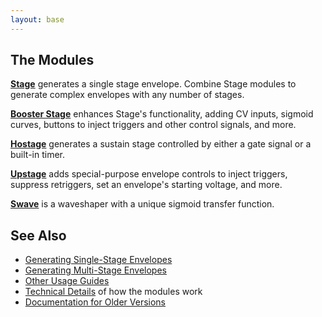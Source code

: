 ```yaml
---
layout: base
---
```


## The Modules

**[Stage](/modules/stage/)**
generates a single stage envelope.
Combine Stage modules
to generate complex envelopes
with any number of stages.

**[Booster Stage](/modules/booster-stage/)**
enhances Stage's functionality,
adding CV inputs,
sigmoid curves,
buttons to inject triggers and other control signals,
and more.

**[Hostage](/modules/hostage/)**
generates a sustain stage
controlled by
either a gate signal
or a built-in timer.

**[Upstage](/modules/upstage/)**
adds special-purpose envelope controls
to
inject triggers,
suppress retriggers,
set an envelope's starting voltage,
and more.

**[Swave](/modules/swave/)**
is a waveshaper with a unique sigmoid transfer function.

## See Also

- [Generating Single-Stage Envelopes](/guides/single-stage/)
- [Generating Multi-Stage Envelopes](/guides/multi-stage/)
- [Other Usage Guides](/guides/)
- [Technical Details](/technical/) of how the modules work
- [Documentation for Older Versions](/versions/)
